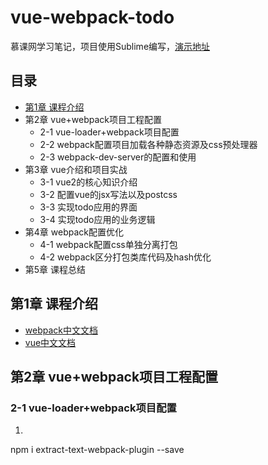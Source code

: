 # vue-webpack-todo
慕课网学习笔记，项目使用Sublime编写，[演示地址](http://111.231.86.225:8080/)
## 目录
   * [第1章 课程介绍](#第1章课程介绍)
   * 第2章 vue+webpack项目工程配置
	   * 2-1 vue-loader+webpack项目配置
	   * 2-2 webpack配置项目加载各种静态资源及css预处理器
	   * 2-3 webpack-dev-server的配置和使用 
   * 第3章 vue介绍和项目实战
   	   * 3-1 vue2的核心知识介绍
   	   * 3-2 配置vue的jsx写法以及postcss
   	   * 3-3 实现todo应用的界面
   	   * 3-4 实现todo应用的业务逻辑
   * 第4章 webpack配置优化
   	   * 4-1 webpack配置css单独分离打包
   	   * 4-2 webpack区分打包类库代码及hash优化
   * 第5章 课程总结
## 第1章 课程介绍
* [webpack中文文档](https://doc.webpack-china.org/concepts/)
* [vue中文文档](https://cn.vuejs.org/v2/guide/)
## 第2章 vue+webpack项目工程配置
### 2-1 vue-loader+webpack项目配置
1. 



npm i extract-text-webpack-plugin --save